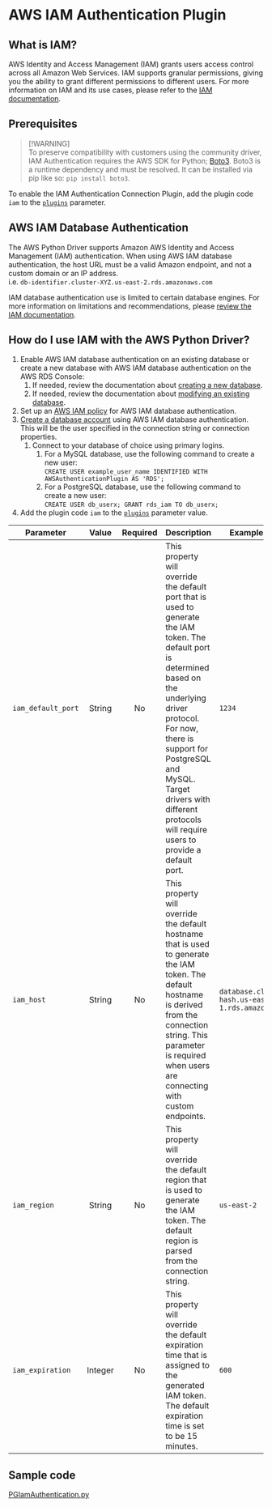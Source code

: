 # AWS IAM Authentication Plugin

## What is IAM?
AWS Identity and Access Management (IAM) grants users access control across all Amazon Web Services. IAM supports granular permissions, giving you the ability to grant different permissions to different users. For more information on IAM and its use cases, please refer to the [IAM documentation](https://docs.aws.amazon.com/IAM/latest/UserGuide/introduction.html).

## Prerequisites
> [!WARNING]\
> To preserve compatibility with customers using the community driver, IAM Authentication requires the AWS SDK for Python; [Boto3](https://pypi.org/project/boto3/). Boto3 is a runtime dependency and must be resolved. It can be installed via pip like so: `pip install boto3`.

To enable the IAM Authentication Connection Plugin, add the plugin code `iam` to the [`plugins`](../UsingThePythonDriver.md#connection-plugin-manager-parameters) parameter.

## AWS IAM Database Authentication
The AWS Python Driver supports Amazon AWS Identity and Access Management (IAM) authentication. When using AWS IAM database authentication, the host URL must be a valid Amazon endpoint, and not a custom domain or an IP address.
<br>i.e. `db-identifier.cluster-XYZ.us-east-2.rds.amazonaws.com`

IAM database authentication use is limited to certain database engines. For more information on limitations and recommendations, please [review the IAM documentation](https://docs.aws.amazon.com/AmazonRDS/latest/UserGuide/UsingWithRDS.IAMDBAuth.html).

## How do I use IAM with the AWS Python Driver?
1. Enable AWS IAM database authentication on an existing database or create a new database with AWS IAM database authentication on the AWS RDS Console:
    1. If needed, review the documentation about [creating a new database](https://docs.aws.amazon.com/AmazonRDS/latest/UserGuide/USER_CreateDBInstance.html).
    2. If needed, review the documentation about [modifying an existing database](https://docs.aws.amazon.com/AmazonRDS/latest/UserGuide/Overview.DBInstance.Modifying.html).
2. Set up an [AWS IAM policy](https://docs.aws.amazon.com/AmazonRDS/latest/UserGuide/UsingWithRDS.IAMDBAuth.IAMPolicy.html) for AWS IAM database authentication.
3. [Create a database account](https://docs.aws.amazon.com/AmazonRDS/latest/UserGuide/UsingWithRDS.IAMDBAuth.DBAccounts.html) using AWS IAM database authentication. This will be the user specified in the connection string or connection properties.
    1. Connect to your database of choice using primary logins.
        1. For a MySQL database, use the following command to create a new user:<br>
           `CREATE USER example_user_name IDENTIFIED WITH AWSAuthenticationPlugin AS 'RDS';`
        2. For a PostgreSQL database, use the following command to create a new user:<br>
           `CREATE USER db_userx;
           GRANT rds_iam TO db_userx;`
4. Add the plugin code `iam` to the [`plugins`](../UsingThePythonDriver.md#connection-plugin-manager-parameters) parameter value.

| Parameter          |  Value  | Required | Description                                                                                                                                                                                                                                                                                            | Example Value                                       |
|--------------------|:-------:|:--------:|:-------------------------------------------------------------------------------------------------------------------------------------------------------------------------------------------------------------------------------------------------------------------------------------------------------|-----------------------------------------------------|
| `iam_default_port` | String  |    No    | This property will override the default port that is used to generate the IAM token. The default port is determined based on the underlying driver protocol. For now, there is support for PostgreSQL and MySQL. Target drivers with different protocols will require users to provide a default port. | `1234`                                              |
| `iam_host`         | String  |    No    | This property will override the default hostname that is used to generate the IAM token. The default hostname is derived from the connection string. This parameter is required when users are connecting with custom endpoints.                                                                       | `database.cluster-hash.us-east-1.rds.amazonaws.com` |
| `iam_region`       | String  |    No    | This property will override the default region that is used to generate the IAM token. The default region is parsed from the connection string.                                                                                                                                                        | `us-east-2`                                         |
| `iam_expiration`   | Integer |    No    | This property will override the default expiration time that is assigned to the generated IAM token. The default expiration time is set to be 15 minutes.                                                                                                                                              | `600`                                               |

## Sample code
[PGIamAuthentication.py](../../examples/PGIamAuthentication.py)
